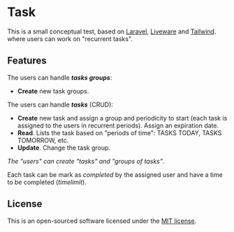 # Task

This is a small conceptual test, based on [Laravel](https://laravel.com/docs/),
[Liveware](https://laravel.com/docs/10.x/blade#supercharging-blade-with-livewire)
and [Tailwind](https://tailwindcss.com/).
where users can work on "recurrent tasks".

## Features

The users can handle ***tasks groups***:
- **Create** new task groups.


The users can handle ***tasks*** (CRUD):
- **Create** new task and assign a group and periodicity to start
(each task is assigned to the users in recurrent periods).
Assign an expiration date.
- **Read**. Lists the task based on "periods of time":
TASKS TODAY, TASKS TOMORROW, etc.
- **Update**. Change the task group.

*The "users" can create "tasks" and "groups of tasks"*.

Each task can be mark as *completed* by the assigned user
and have a time to be completed (*timelimit*).

## License

This is an open-sourced software licensed under the
[MIT license](https://opensource.org/licenses/MIT).
